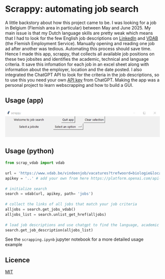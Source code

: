 # Scrappy: automating job search

A little backstory about how this project came to be. I was looking for a job in Belgium (Flemish area in particular) between May and June 2025. My main issue is that my Dutch language skills are pretty weak which means that I had to look for the few English job descriptions on [LinkedIn](https://www.linkedin.com/jobs/) and [VDAB](https://www.vdab.be/vindeenjob/vacatures?sort=standaard) (the Flemish Employment Service). Manually opening and reading one job ad after another was tedious. Automating this process should save time. Hence I made this app, scrappy, that collects all available job positions on these two jobsites and identifies the academic, technical and language criteria. It save this infomation for each job in an excel sheet along with information about the employer, location and the date posted. I also integrated the ChatGPT API to look for the criteria in the job descriptions, so to use this you need your own [API key](https://platform.openai.com/api-keys) from ChatGPT. Making the app was a personal project to learn webscrapping and how to build a GUI. 

## Usage (app)

![front](scrappy/images/front.PNG)

## Usage (python)
```python
from scrap_vdab import vdab

url = 'https://www.vdab.be/vindeenjob/vacatures?trefwoord=biologie&locatie=Brussel%20(Regio)&locatieCode=BE1&sort=standaard' # example
apikey = '..' # add your own from here https://platform.openai.com/api-keys

# initialize search
search = vdab(url, apikey, path= 'jobs')

# collect the links of all jobs that match your job criteria
alljobs = search.get_jobs_vdab()
alljobs_list = search.unlist_get_href(alljobs)

# load job descriptions and use chatgpt to find the language, academic and technical requirements and save these in an excel sheet 
search.get_job_description(alljobs_list)
```
See the `scrapping.ipynb` jupyter notebook for a more detailed usage example

## Licence

[MIT](https://choosealicense.com/licenses/mit/)
